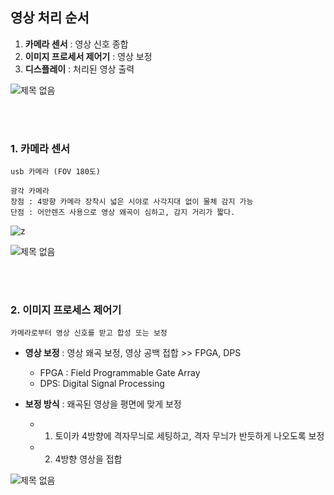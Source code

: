 ## 영상 처리 순서

1. **카메라 센서** :  영상 신호 종합
2. **이미지 프로세서 제어기** : 영상 보정
3. **디스플레이** : 처리된 영상 출력

![제목 없음](https://user-images.githubusercontent.com/89068148/194858847-d247b3d4-bc6c-4d71-8200-b4b2a1b01426.png)

<br>

<br>

### 1. 카메라 센서

```
usb 카메라 (FOV 180도)

광각 카메라
장점 : 4방향 카메라 장착시 넓은 시야로 사각지대 없이 물체 감지 가능
단점 : 어안렌즈 사용으로 영상 왜곡이 심하고, 감지 거리가 짧다.
```

![z](https://user-images.githubusercontent.com/89068148/194857907-c95acbfb-b590-41c6-8a1d-bd3edb0d853a.png)

![제목 없음](https://user-images.githubusercontent.com/89068148/194859577-c270ef92-aaca-4fef-8d3e-e59e1193d13b.png)

<br>

<br>

### 2. 이미지 프로세스 제어기

```
카메라로부터 영상 신호를 받고 합성 또는 보정
```

- **영상 보정** : 영상 왜곡 보정, 영상 공백 접합 >> FPGA, DPS
  - FPGA : Field Programmable Gate Array
  - DPS: Digital Signal Processing

- **보정 방식** : 왜곡된 영상을 평면에 맞게 보정
  - 1. 토이카 4방향에 격자무늬로 세팅하고, 격자 무늬가 반듯하게 나오도록 보정
  - 2. 4방향 영상을 접합

![제목 없음](https://user-images.githubusercontent.com/89068148/194860235-dd3cf609-5615-4a26-985d-d79ad18a9014.png)
